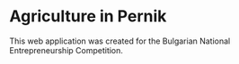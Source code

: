 # Agriculture in Pernik
This web application was created for the Bulgarian National Entrepreneurship Competition.

